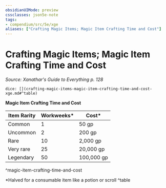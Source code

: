 ```yaml
---
obsidianUIMode: preview
cssclasses: json5e-note
tags:
- compendium/src/5e/xge
aliases: ["Crafting Magic Items; Magic Item Crafting Time and Cost"]
---
```

# Crafting Magic Items; Magic Item Crafting Time and Cost
*Source: Xanathar's Guide to Everything p. 128* 

`dice: [](crafting-magic-items-magic-item-crafting-time-and-cost-xge.md#^table)`

**Magic Item Crafting Time and Cost**

| Item Rarity | Workweeks* | Cost* |
|-------------|------------|-------|
| Common | 1 | 50 gp |
| Uncommon | 2 | 200 gp |
| Rare | 10 | 2,000 gp |
| Very rare | 25 | 20,000 gp |
| Legendary | 50 | 100,000 gp |
^magic-item-crafting-time-and-cost

*Halved for a consumable item like a potion or scroll
^table